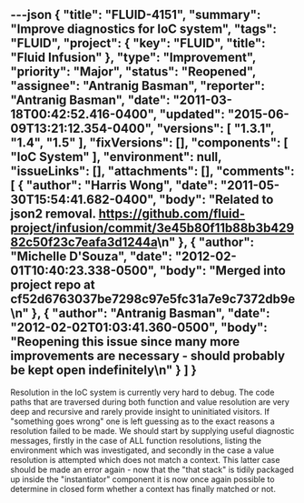 ---json
{
  "title": "FLUID-4151",
  "summary": "Improve diagnostics for IoC system",
  "tags": "FLUID",
  "project": {
    "key": "FLUID",
    "title": "Fluid Infusion"
  },
  "type": "Improvement",
  "priority": "Major",
  "status": "Reopened",
  "assignee": "Antranig Basman",
  "reporter": "Antranig Basman",
  "date": "2011-03-18T00:42:52.416-0400",
  "updated": "2015-06-09T13:21:12.354-0400",
  "versions": [
    "1.3.1",
    "1.4",
    "1.5"
  ],
  "fixVersions": [],
  "components": [
    "IoC System"
  ],
  "environment": null,
  "issueLinks": [],
  "attachments": [],
  "comments": [
    {
      "author": "Harris Wong",
      "date": "2011-05-30T15:54:41.682-0400",
      "body": "Related to json2 removal. <https://github.com/fluid-project/infusion/commit/3e45b80f11b88b3b42982c50f23c7eafa3d1244a>\n"
    },
    {
      "author": "Michelle D'Souza",
      "date": "2012-02-01T10:40:23.338-0500",
      "body": "Merged into project repo at cf52d6763037be7298c97e5fc31a7e9c7372db9e\n"
    },
    {
      "author": "Antranig Basman",
      "date": "2012-02-02T01:03:41.360-0500",
      "body": "Reopening this issue since many more improvements are necessary - should probably be kept open indefinitely\n"
    }
  ]
}
---
Resolution in the IoC system is currently very hard to debug. The code paths that are traversed during both function and value resolution are very deep and recursive and rarely provide insight to uninitiated visitors. If "something goes wrong" one is left guessing as to the exact reasons a resolution failed to be made. We should start by supplying useful diagnostic messages, firstly in the case of ALL function resolutions, listing the environment which was investigated, and secondly in the case a value resolution is attempted which does not match a context. This latter case should be made an error again - now that the "that stack" is tidily packaged up inside the "instantiator" component it is now once again possible to determine in closed form whether a context has finally matched or not.

        